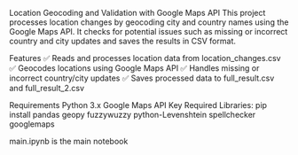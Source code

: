 Location Geocoding and Validation with Google Maps API
This project processes location changes by geocoding city and country names using the Google Maps API. It checks for potential issues such as missing or incorrect country and city updates and saves the results in CSV format.

Features
✅ Reads and processes location data from location_changes.csv
✅ Geocodes locations using Google Maps API
✅ Handles missing or incorrect country/city updates
✅ Saves processed data to full_result.csv and full_result_2.csv


Requirements
Python 3.x
Google Maps API Key
Required Libraries:
pip install pandas geopy fuzzywuzzy python-Levenshtein spellchecker googlemaps

main.ipynb is the main notebook
